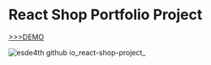 # React Shop Portfolio Project

[>>>DEMO](https://esde4th.github.io/react-shop-project)

![esde4th github io_react-shop-project_](https://user-images.githubusercontent.com/93351842/152657675-f28e510c-6b05-4928-bf1d-1a1d06e817fc.jpg)

